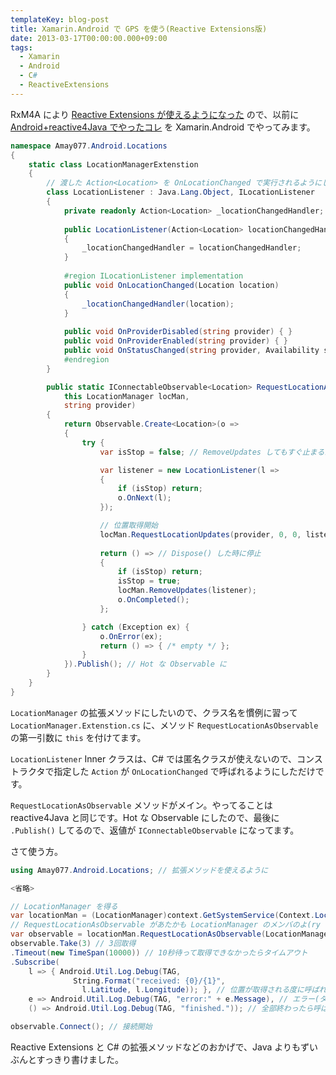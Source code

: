 ```yaml
---
templateKey: blog-post
title: Xamarin.Android で GPS を使う(Reactive Extensions版)
date: 2013-03-17T00:00:00.000+09:00
tags:
  - Xamarin
  - Android
  - C#
  - ReactiveExtensions
---
```

RxM4A により [Reactive Extensions が使えるようになった](http://amay077.github.com/blog/2013/03/01/how-to-use-rx-in-xamarin/) ので、以前に [Android+reactive4Java でやったコレ](http://amay077.github.com/blog/2012/10/03/locate-using-reactive4java/) を Xamarin.Android でやってみます。
<!--more-->
```csharp LocationManager.Extenstion.cs
namespace Amay077.Android.Locations
{
    static class LocationManagerExtenstion
    {
        // 渡した Action<Location> を OnLocationChanged で実行されるようにしただけ
        class LocationListener : Java.Lang.Object, ILocationListener
        {
            private readonly Action<Location> _locationChangedHandler;
            
            public LocationListener(Action<Location> locationChangedHandler)
            {
                _locationChangedHandler = locationChangedHandler;
            }
            
            #region ILocationListener implementation
            public void OnLocationChanged(Location location)
            {
                _locationChangedHandler(location);
            }
            
            public void OnProviderDisabled(string provider) { }
            public void OnProviderEnabled(string provider) { }
            public void OnStatusChanged(string provider, Availability status, Bundle extras) { }
            #endregion
        }

        public static IConnectableObservable<Location> RequestLocationAsObservable(
            this LocationManager locMan,
            string provider)
        {
            return Observable.Create<Location>(o => 
            {
                try {
                    var isStop = false; // RemoveUpdates してもすぐ止まるか分からんので一応フラグ持っとく

                    var listener = new LocationListener(l => 
                    {
                        if (isStop) return;
                        o.OnNext(l);
                    });

                    // 位置取得開始
                    locMan.RequestLocationUpdates(provider, 0, 0, listener);
                    
                    return () => // Dispose() した時に停止
                    {
                        if (isStop) return;
                        isStop = true;
                        locMan.RemoveUpdates(listener);
                        o.OnCompleted();
                    };

                } catch (Exception ex) {
                    o.OnError(ex);
                    return () => { /* empty */ };
                }
            }).Publish(); // Hot な Observable に
        }
    }
}
```

``LocationManager`` の拡張メソッドにしたいので、クラス名を慣例に習って ``LocationManager.Extenstion.cs`` に、メソッド ``RequestLocationAsObservable`` の第一引数に ``this`` を付けてます。

``LocationListener`` Inner クラスは、C# では匿名クラスが使えないので、コンストラクタで指定した ``Action`` が ``OnLocationChanged`` で呼ばれるようにしただけです。

``RequestLocationAsObservable`` メソッドがメイン。やってることは reactive4Java と同じです。Hot な Observable にしたので、最後に ``.Publish()`` してるので、返値が ``IConnectableObservable`` になってます。

さて使う方。

```csharp Howtouse.cs
using Amay077.Android.Locations; // 拡張メソッドを使えるように

<省略>

// LocationManager を得る
var locationMan = (LocationManager)context.GetSystemService(Context.LocationService);
// RequestLocationAsObservable があたかも LocationManager のメンバのよ(ry
var observable = locationMan.RequestLocationAsObservable(LocationManager.GpsProvider);
observable.Take(3) // 3回取得
.Timeout(new TimeSpan(10000)) // 10秒待って取得できなかったらタイムアウト
.Subscribe(
    l => { Android.Util.Log.Debug(TAG, 
              String.Format("received: {0}/{1}", 
                l.Latitude, l.Longitude)); }, // 位置が取得される度に呼ばれる
    e => Android.Util.Log.Debug(TAG, "error:" + e.Message), // エラー(タイムアウト含む)の時呼ばれる
    () => Android.Util.Log.Debug(TAG, "finished.")); // 全部終わったら呼ばれる

observable.Connect(); // 接続開始
```

Reactive Extensions と C# の拡張メソッドなどのおかげで、Java よりもずいぶんとすっきり書けました。

